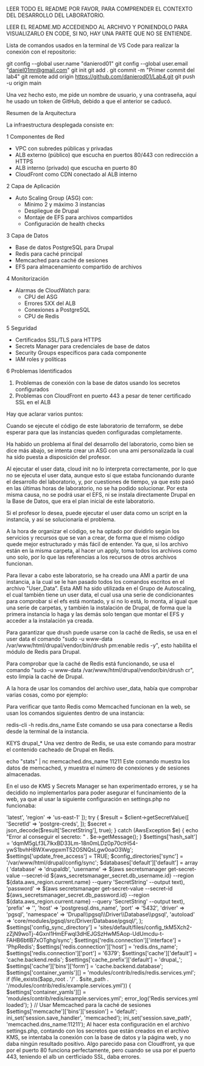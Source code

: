 LEER TODO EL README POR FAVOR, PARA COMPRENDER EL CONTEXTO DEL DESARROLLO DEL LABORATORIO.

LEER EL README.MD ACCEDIENDO AL ARCHIVO Y PONIENDOLO PARA VISUALIZARLO EN CODE, SI NO, HAY UNA PARTE QUE NO SE ENTIENDE.

Lista de comandos usados en la terminal de VS Code para realizar la conexión con el repositorio:

git config --global user.name "danierod01"
git config --global user.email "daniel01mr@gmail.com"
git init
git add .
git commit -m "Primer commit del lab4"
git remote add origin https://github.com/danierod01/Lab4.git
git push -u origin main

Una vez hecho esto, me pide un nombre de usuario, y una contraseña, aquí he usado un token de GitHub, debido a que el anterior se caducó.

 Resumen de la Arquitectura

La infraestructura desplegada consiste en:

1 Componentes de Red
- VPC con subredes públicas y privadas
- ALB externo (público) que escucha en puertos 80/443 con redirección a HTTPS
- ALB interno (privado) que escucha en puerto 80
- CloudFront como CDN conectado al ALB interno

2 Capa de Aplicación
- Auto Scaling Group (ASG) con:
  - Mínimo 2 y máximo 3 instancias
  - Despliegue de Drupal
  - Montaje de EFS para archivos compartidos
  - Configuración de health checks

3 Capa de Datos
- Base de datos PostgreSQL para Drupal
- Redis para caché principal
- Memcached para caché de sesiones
- EFS para almacenamiento compartido de archivos

4 Monitorización
- Alarmas de CloudWatch para:
  - CPU del ASG
  - Errores 5XX del ALB
  - Conexiones a PostgreSQL 
  - CPU de Redis

5 Seguridad
- Certificados SSL/TLS para HTTPS
- Secrets Manager para credenciales de base de datos
- Security Groups específicos para cada componente
- IAM roles y políticas

6 Problemas Identificados
1. Problemas de conexión con la base de datos usando los secretos configurados
2. Problemas con CloudFront en puerto 443 a pesar de tener certificado SSL en el ALB

Hay que aclarar varios puntos:

Cuando se ejecute el código de este laboratorio de terraform, se debe esperar para que las instancias queden configuradas completamente.

Ha habido un problema al final del desarrollo del laboratorio, como bien se dice más abajo, se intenta crear un ASG con una ami personalizada la cual ha sido puesta a disposición del profesor.

Al ejecutar el user data, cloud init no lo interpreta correctamente, por lo que no se ejecuta el user data, aunque esto sí que estaba funcionando durante el desarrollo del laboratorio, y, por cuestiones de tiempo, ya que esto pasó en las últimas horas de laboratorio, no se ha podido solucionar. Por esta misma causa, no se podrá usar el EFS, ni se instala directamente Drupal en la Base de Datos, que era el plan inicial de este laboratorio. 

Si el profesor lo desea, puede ejecutar el user data como un script en la instancia, y así se solucionaría el problema.

A la hora de organizar el código, se ha optado por dividirlo según los servicios y recursos que se van a crear, de forma que el mismo código quede mejor estructurado y más fácil de entender. Ya que, si los archivo están en la misma carpeta, al hacer un apply, toma todos los archivos como uno solo, por lo que las referencias a los recursos de otros archivos funcionan.

Para llevar a cabo este laboratorio, se ha creado una AMI a partir de una instancia, a la cual se le han pasado todos los comandos escritos en el archivo "User_Data". Esta AMI ha sido utilizada en el Grupo de Autoscaling, el cual también tiene un user data, el cual usa una serie de condicionantes para comprobar si el efs está montado, y si no lo está, lo monta, al igual que una serie de carpetas, y también la instalación de Drupal, de forma que la primera instancia lo haga y las demás solo tengan que montar el EFS y acceder a la instalación ya creada.

Para garantizar que drush puede usarse con la caché de Redis, se usa en el user data el comando "sudo -u www-data /var/www/html/drupal/vendor/bin/drush pm:enable redis -y", esto habilita el módulo de Redis para Drupal.

Para comprobar que la caché de Redis está funcionando, se usa el comando "sudo -u www-data /var/www/html/drupal/vendor/bin/drush cr", esto limpia la caché de Drupal.

A la hora de usar los comandos del archivo user_data, había que comprobar varias cosas, como por ejemplo:

Para verificar que tanto Redis como Memcached funcionan en la web, se usan los comandos siguientes dentro de una instancia:

redis-cli -h redis.dns_name Este comando se usa para conectarse a Redis desde la terminal de la instancia.

KEYS drupal_* Una vez dentro de Redis, se usa este comando para mostrar el contenido cacheado de Drupal en Redis.

echo "stats" | nc memcached.dns_name 11211 Este comando muestra los datos de memcached, y muestra el número de conexiones y de sesiones almacenadas.

En el uso de KMS y Secrets Manager se han experimentado errores, y se ha decidido no implementarlos para poder asegurar el funcinamiento de la web, ya que al usar la siguiente configuración en settings.php no funcionaba:

<?php

require 'vendor/autoload.php';

use Aws\SecretsManager\SecretsManagerClient;
use Aws\Exception\AwsException;

$client = new SecretsManagerClient([
    'version' => 'latest',
    'region'  => 'us-east-1'  
]);

try {
    $result = $client->getSecretValue([
        'SecretId' => 'postgre-creds',  
    ]);

    $secret = json_decode($result['SecretString'], true);
    } 

catch (AwsException $e) {
    echo "Error al conseguir el secreto: " . $e->getMessage();
}

$settings['hash_salt'] = 'dqmM5gLf3L7lkxBD33Lm-18n0mLDz0p70ctH54-ywS1bvhH8WXwvppxmT52OSNQsLgw0oaO3Wg';
$settings['update_free_access'] = TRUE;
$config_directories['sync'] = '/var/www/html/drupal/config/sync';
$databases['default']['default'] = array (
'database' => 'drupaldb',
'username' => $(aws secretsmanager get-secret-value --secret-id ${aws_secretsmanager_secret.db_username.id} --region ${data.aws_region.current.name} --query 'SecretString' --output text),
'password' => $(aws secretsmanager get-secret-value --secret-id ${aws_secretsmanager_secret.db_password.id} --region ${data.aws_region.current.name} --query 'SecretString' --output text),
'prefix' => '',
'host' => 'postgresql.dns_name',
'port' => '5432',
'driver' => 'pgsql',
'namespace' => 'Drupal\\pgsql\\Driver\\Database\\pgsql',
'autoload' => 'core/modules/pgsql/src/Driver/Database/pgsql/',
);
$settings['config_sync_directory'] = 'sites/default/files/config_tkM5Xch2-zZjN9woTj-4GxnI1HmEFwql3dHEJGSzHwM5Aop-UdUmcdu-t-FAHB6btlB7xOTghg/sync';
$settings['redis.connection']['interface'] = 'PhpRedis';
$settings['redis.connection']['host'] = 'redis.dns_name';
$settings['redis.connection']['port'] = '6379';
$settings['cache']['default'] = 'cache.backend.redis';
$settings['cache_prefix']['default'] = 'drupal_';
$settings['cache']['bins']['form'] = 'cache.backend.database';
$settings['container_yamls'][] = 'modules/contrib/redis/redis.services.yml';

if (file_exists($app_root . '/' . $site_path . '/modules/contrib/redis/example.services.yml')) {
    $settings['container_yamls'][] = 'modules/contrib/redis/example.services.yml';
    error_log('Redis services.yml loaded');
}
// Usar Memcached para la caché de sesiones
$settings['memcache']['bins']['session'] = 'default';
ini_set('session.save_handler', 'memcached');
ini_set('session.save_path', 'memcached.dns_name:11211');

Al hacer esta configuración en el archivo settings.php, contando con los secretos que están creados en el archivo KMS, se intentaba la conexión con la base de datos y la página web, y no daba ningún resultado positivo.

Algo parecido pasa con Cloudfront, ya que por el puerto 80 funciona perfectamente, pero cuando se usa por el puerto 443, teniendo el alb un certficiado SSL, daba errores.


